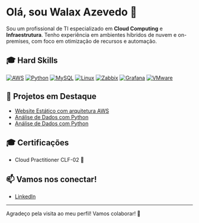 # Olá, sou Walax Azevedo 👋

Sou um profissional de TI especializado em **Cloud Computing** e **Infraestrutura**. Tenho experiência em ambientes híbridos de nuvem e on-premises, com foco em otimização de recursos e automação. 

## 🎓 Hard Skills

[![AWS](https://img.shields.io/badge/AWS-FF9900?style=flat&logo=amazonaws&logoColor=white)](https://aws.amazon.com/) 
[![Python](https://img.shields.io/badge/Python-3776AB?style=flat&logo=python&logoColor=white)](https://www.python.org/)
[![MySQL](https://img.shields.io/badge/MySQL-4479A1?style=flat&logo=mysql&logoColor=white)](https://www.mysql.com/)
[![Linux](https://img.shields.io/badge/Linux-FCC624?style=flat&logo=linux&logoColor=black)](https://www.linux.org/)
[![Zabbix](https://img.shields.io/badge/Zabbix-DC143C?style=flat&logo=zabbix&logoColor=white)](https://www.zabbix.com/)
[![Grafana](https://img.shields.io/badge/Grafana-F46800?style=flat&logo=grafana&logoColor=white)](https://grafana.com/)
[![VMware](https://img.shields.io/badge/VMware-1DC5E0?style=flat&logo=vmware&logoColor=white)](https://www.vmware.com/)

## 🚀 Projetos em Destaque

- [Website Estático com arquitetura AWS](https://github.com/wlazevedo/static-site-s3)
- [Análise de Dados com Python](https://github.com/wlazevedo/analise-python)
- [Análise de Dados com Python](https://github.com/wlazevedo/cloudmart)
## 🎓 Certificações

- Cloud Practitioner CLF-02 🏅

## 📫 Vamos nos conectar!

- [LinkedIn](https://www.linkedin.com/in/walax-azevedo-brandao-2483a6212/)

---

Agradeço pela visita ao meu perfil! Vamos colaborar! 🤝
